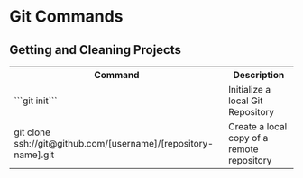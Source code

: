 # Git Commands

## Getting and Cleaning Projects
<table>
<tr>
<th>Command</th>
<th>Description</th>
</tr>
<tr>
<td>```git init```</td>
<td>Initialize a local Git Repository</td>
</tr>
<tr>
<td>git clone ssh://git@github.com/[username]/[repository-name].git</td>
<td>Create a local copy of a remote repository</td>
</tr>
</tables>
